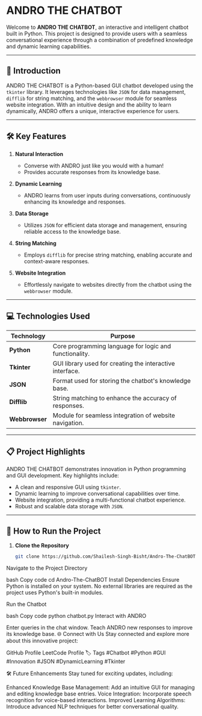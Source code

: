 # ANDRO THE CHATBOT

Welcome to **ANDRO THE CHATBOT**, an interactive and intelligent chatbot built in Python. This project is designed to provide users with a seamless conversational experience through a combination of predefined knowledge and dynamic learning capabilities.

---

## 🌟 **Introduction**
ANDRO THE CHATBOT is a Python-based GUI chatbot developed using the `tkinter` library. It leverages technologies like `JSON` for data management, `difflib` for string matching, and the `webbrowser` module for seamless website integration. With an intuitive design and the ability to learn dynamically, ANDRO offers a unique, interactive experience for users.

---

## 🛠 **Key Features**

1. **Natural Interaction**  
   - Converse with ANDRO just like you would with a human!  
   - Provides accurate responses from its knowledge base.

2. **Dynamic Learning**  
   - ANDRO learns from user inputs during conversations, continuously enhancing its knowledge and responses.  

3. **Data Storage**  
   - Utilizes `JSON` for efficient data storage and management, ensuring reliable access to the knowledge base.  

4. **String Matching**  
   - Employs `difflib` for precise string matching, enabling accurate and context-aware responses.  

5. **Website Integration**  
   - Effortlessly navigate to websites directly from the chatbot using the `webbrowser` module.

---

## 💻 **Technologies Used**

| **Technology**  | **Purpose**                                         |
|------------------|-----------------------------------------------------|
| **Python**       | Core programming language for logic and functionality. |
| **Tkinter**      | GUI library used for creating the interactive interface. |
| **JSON**         | Format used for storing the chatbot's knowledge base. |
| **Difflib**      | String matching to enhance the accuracy of responses. |
| **Webbrowser**   | Module for seamless integration of website navigation. |

---

## 📋 **Project Highlights**

ANDRO THE CHATBOT demonstrates innovation in Python programming and GUI development. Key highlights include:
- A clean and responsive GUI using `tkinter`.
- Dynamic learning to improve conversational capabilities over time.
- Website integration, providing a multi-functional chatbot experience.
- Robust and scalable data storage with `JSON`.

---

## 🚀 **How to Run the Project**

1. **Clone the Repository**  
   ```bash
   git clone https://github.com/Shailesh-Singh-Bisht/Andro-The-ChatBOT.git
Navigate to the Project Directory

bash
Copy code
cd Andro-The-ChatBOT
Install Dependencies
Ensure Python is installed on your system. No external libraries are required as the project uses Python's built-in modules.

Run the Chatbot

bash
Copy code
python chatbot.py
Interact with ANDRO

Enter queries in the chat window.
Teach ANDRO new responses to improve its knowledge base.
🌐 Connect with Us
Stay connected and explore more about this innovative project:

GitHub Profile
LeetCode Profile
🏷 Tags
#Chatbot #Python #GUI #Innovation #JSON #DynamicLearning #Tkinter

🛠 Future Enhancements
Stay tuned for exciting updates, including:

Enhanced Knowledge Base Management: Add an intuitive GUI for managing and editing knowledge base entries.
Voice Integration: Incorporate speech recognition for voice-based interactions.
Improved Learning Algorithms: Introduce advanced NLP techniques for better conversational quality.